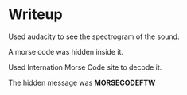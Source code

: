 # Writeup

Used audacity to see the spectrogram of the sound.

A morse code was hidden inside it.

Used Internation Morse Code site to decode it.

The hidden message was **MORSECODEFTW**

